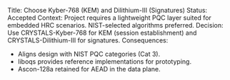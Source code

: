 ﻿Title: Choose Kyber-768 (KEM) and Dilithium-III (Signatures)
Status: Accepted
Context: Project requires a lightweight PQC layer suited for embedded HRC scenarios. NIST-selected algorithms preferred.
Decision: Use CRYSTALS-Kyber-768 for KEM (session establishment) and CRYSTALS-Dilithium-III for signatures.
Consequences:
- Aligns design with NIST PQC categories (Cat 3).
- liboqs provides reference implementations for prototyping.
- Ascon-128a retained for AEAD in the data plane.
